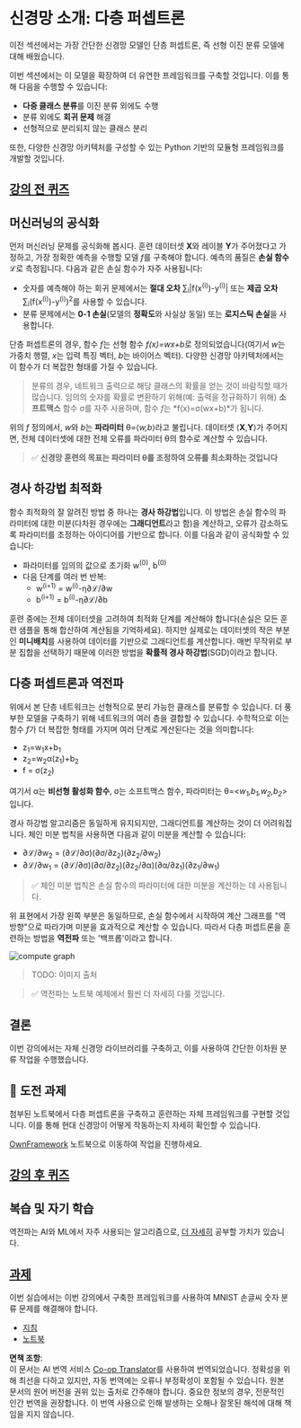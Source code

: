 <!--
CO_OP_TRANSLATOR_METADATA:
{
  "original_hash": "186bf7eeab776b36f557357ea56d4751",
  "translation_date": "2025-08-24T21:34:02+00:00",
  "source_file": "lessons/3-NeuralNetworks/04-OwnFramework/README.md",
  "language_code": "ko"
}
-->
# 신경망 소개: 다층 퍼셉트론

이전 섹션에서는 가장 간단한 신경망 모델인 단층 퍼셉트론, 즉 선형 이진 분류 모델에 대해 배웠습니다.

이번 섹션에서는 이 모델을 확장하여 더 유연한 프레임워크를 구축할 것입니다. 이를 통해 다음을 수행할 수 있습니다:

* **다중 클래스 분류**를 이진 분류 외에도 수행
* 분류 외에도 **회귀 문제** 해결
* 선형적으로 분리되지 않는 클래스 분리

또한, 다양한 신경망 아키텍처를 구성할 수 있는 Python 기반의 모듈형 프레임워크를 개발할 것입니다.

## [강의 전 퀴즈](https://red-field-0a6ddfd03.1.azurestaticapps.net/quiz/104)

## 머신러닝의 공식화

먼저 머신러닝 문제를 공식화해 봅시다. 훈련 데이터셋 **X**와 레이블 **Y**가 주어졌다고 가정하고, 가장 정확한 예측을 수행할 모델 *f*를 구축해야 합니다. 예측의 품질은 **손실 함수** ℒ로 측정됩니다. 다음과 같은 손실 함수가 자주 사용됩니다:

* 숫자를 예측해야 하는 회귀 문제에서는 **절대 오차** ∑<sub>i</sub>|f(x<sup>(i)</sup>)-y<sup>(i)</sup>| 또는 **제곱 오차** ∑<sub>i</sub>(f(x<sup>(i)</sup>)-y<sup>(i)</sup>)<sup>2</sup>를 사용할 수 있습니다.
* 분류 문제에서는 **0-1 손실**(모델의 **정확도**와 사실상 동일) 또는 **로지스틱 손실**을 사용합니다.

단층 퍼셉트론의 경우, 함수 *f*는 선형 함수 *f(x)=wx+b*로 정의되었습니다(여기서 *w*는 가중치 행렬, *x*는 입력 특징 벡터, *b*는 바이어스 벡터). 다양한 신경망 아키텍처에서는 이 함수가 더 복잡한 형태를 가질 수 있습니다.

> 분류의 경우, 네트워크 출력으로 해당 클래스의 확률을 얻는 것이 바람직할 때가 많습니다. 임의의 숫자를 확률로 변환하기 위해(예: 출력을 정규화하기 위해) **소프트맥스** 함수 σ를 자주 사용하며, 함수 *f*는 *f(x)=σ(wx+b)*가 됩니다.

위의 *f* 정의에서, *w*와 *b*는 **파라미터** θ=⟨*w,b*⟩라고 불립니다. 데이터셋 ⟨**X**,**Y**⟩가 주어지면, 전체 데이터셋에 대한 전체 오류를 파라미터 θ의 함수로 계산할 수 있습니다.

> ✅ **신경망 훈련의 목표는 파라미터 θ를 조정하여 오류를 최소화하는 것입니다**

## 경사 하강법 최적화

함수 최적화의 잘 알려진 방법 중 하나는 **경사 하강법**입니다. 이 방법은 손실 함수의 파라미터에 대한 미분(다차원 경우에는 **그래디언트**라고 함)을 계산하고, 오류가 감소하도록 파라미터를 조정하는 아이디어를 기반으로 합니다. 이를 다음과 같이 공식화할 수 있습니다:

* 파라미터를 임의의 값으로 초기화 w<sup>(0)</sup>, b<sup>(0)</sup>
* 다음 단계를 여러 번 반복:
    - w<sup>(i+1)</sup> = w<sup>(i)</sup>-η∂ℒ/∂w
    - b<sup>(i+1)</sup> = b<sup>(i)</sup>-η∂ℒ/∂b

훈련 중에는 전체 데이터셋을 고려하여 최적화 단계를 계산해야 합니다(손실은 모든 훈련 샘플을 통해 합산하여 계산됨을 기억하세요). 하지만 실제로는 데이터셋의 작은 부분인 **미니배치**를 사용하여 데이터를 기반으로 그래디언트를 계산합니다. 매번 무작위로 부분 집합을 선택하기 때문에 이러한 방법을 **확률적 경사 하강법**(SGD)이라고 합니다.

## 다층 퍼셉트론과 역전파

위에서 본 단층 네트워크는 선형적으로 분리 가능한 클래스를 분류할 수 있습니다. 더 풍부한 모델을 구축하기 위해 네트워크의 여러 층을 결합할 수 있습니다. 수학적으로 이는 함수 *f*가 더 복잡한 형태를 가지며 여러 단계로 계산된다는 것을 의미합니다:
* z<sub>1</sub>=w<sub>1</sub>x+b<sub>1</sub>
* z<sub>2</sub>=w<sub>2</sub>α(z<sub>1</sub>)+b<sub>2</sub>
* f = σ(z<sub>2</sub>)

여기서 α는 **비선형 활성화 함수**, σ는 소프트맥스 함수, 파라미터는 θ=<*w<sub>1</sub>,b<sub>1</sub>,w<sub>2</sub>,b<sub>2</sub>*>입니다.

경사 하강법 알고리즘은 동일하게 유지되지만, 그래디언트를 계산하는 것이 더 어려워집니다. 체인 미분 법칙을 사용하면 다음과 같이 미분을 계산할 수 있습니다:

* ∂ℒ/∂w<sub>2</sub> = (∂ℒ/∂σ)(∂σ/∂z<sub>2</sub>)(∂z<sub>2</sub>/∂w<sub>2</sub>)
* ∂ℒ/∂w<sub>1</sub> = (∂ℒ/∂σ)(∂σ/∂z<sub>2</sub>)(∂z<sub>2</sub>/∂α)(∂α/∂z<sub>1</sub>)(∂z<sub>1</sub>/∂w<sub>1</sub>)

> ✅ 체인 미분 법칙은 손실 함수의 파라미터에 대한 미분을 계산하는 데 사용됩니다.

위 표현에서 가장 왼쪽 부분은 동일하므로, 손실 함수에서 시작하여 계산 그래프를 "역방향"으로 따라가며 미분을 효과적으로 계산할 수 있습니다. 따라서 다층 퍼셉트론을 훈련하는 방법을 **역전파** 또는 '백프롭'이라고 합니다.

<img alt="compute graph" src="images/ComputeGraphGrad.png"/>

> TODO: 이미지 출처

> ✅ 역전파는 노트북 예제에서 훨씬 더 자세히 다룰 것입니다.  

## 결론

이번 강의에서는 자체 신경망 라이브러리를 구축하고, 이를 사용하여 간단한 이차원 분류 작업을 수행했습니다.

## 🚀 도전 과제

첨부된 노트북에서 다층 퍼셉트론을 구축하고 훈련하는 자체 프레임워크를 구현할 것입니다. 이를 통해 현대 신경망이 어떻게 작동하는지 자세히 확인할 수 있습니다.

[OwnFramework](../../../../../lessons/3-NeuralNetworks/04-OwnFramework/OwnFramework.ipynb) 노트북으로 이동하여 작업을 진행하세요.

## [강의 후 퀴즈](https://red-field-0a6ddfd03.1.azurestaticapps.net/quiz/204)

## 복습 및 자기 학습

역전파는 AI와 ML에서 자주 사용되는 알고리즘으로, [더 자세히](https://wikipedia.org/wiki/Backpropagation) 공부할 가치가 있습니다.

## [과제](lab/README.md)

이번 실습에서는 이번 강의에서 구축한 프레임워크를 사용하여 MNIST 손글씨 숫자 분류 문제를 해결해야 합니다.

* [지침](lab/README.md)
* [노트북](../../../../../lessons/3-NeuralNetworks/04-OwnFramework/lab/MyFW_MNIST.ipynb)

**면책 조항**:  
이 문서는 AI 번역 서비스 [Co-op Translator](https://github.com/Azure/co-op-translator)를 사용하여 번역되었습니다. 정확성을 위해 최선을 다하고 있지만, 자동 번역에는 오류나 부정확성이 포함될 수 있습니다. 원본 문서의 원어 버전을 권위 있는 출처로 간주해야 합니다. 중요한 정보의 경우, 전문적인 인간 번역을 권장합니다. 이 번역 사용으로 인해 발생하는 오해나 잘못된 해석에 대해 책임을 지지 않습니다.